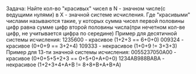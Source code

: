 Задача:
	Найте кол-во "красивых" чисел в N - значном числе(с ведущими нулями) в X - значной системе исчисления.
	Где "красивыми" числами называются такие, у которых сумма чисел первой половины цифр равна сумме цифр второй половины числа(при нечетном кол-ве цифр, не учитывается цифра по середине)
Пример для десятичной системы исчисления:
	1235600 - красивое (1+2+3 == 6+0+0)
	009324 	- красивое (0+0+9 == 3+2+4)
	109333 	- некрасивое (1+0+9 != 3+3+3)
Пример для 13-ти значной системы исчисления:
	0055237050A00 - красивое (0+0+5+5+2+3 == 0+5+0+A+0+0)
	1234AB988BABA - некрасивое (1+2+3+4+A+B != 8+8+B+A+B+A)